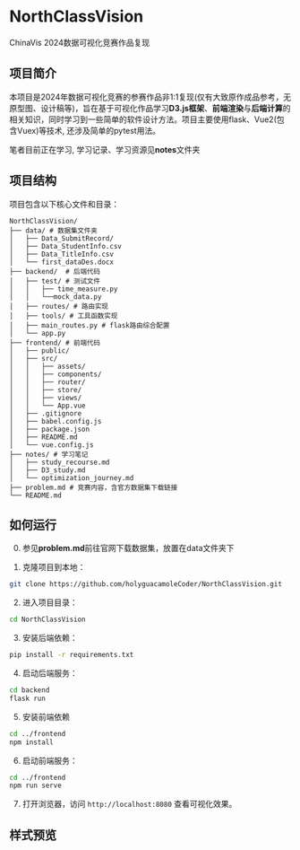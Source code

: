 # NorthClassVision

ChinaVis 2024数据可视化竞赛作品复现

## 项目简介

本项目是2024年数据可视化竞赛的参赛作品非1:1复现(仅有大致原作成品参考，无原型图、设计稿等)，旨在基于可视化作品学习**D3.js框架**、**前端渲染**与**后端计算**的相关知识，同时学习到一些简单的软件设计方法。项目主要使用flask、Vue2(包含Vuex)等技术, 还涉及简单的pytest用法。

笔者目前正在学习, 学习记录、学习资源见**notes**文件夹

## 项目结构

项目包含以下核心文件和目录：

```
NorthClassVision/
├── data/ # 数据集文件夹
│   ├── Data_SubmitRecord/
│   ├── Data_StudentInfo.csv
│   ├── Data_TitleInfo.csv
│   └── first_dataDes.docx
├── backend/  # 后端代码
│   ├── test/ # 测试文件
│   │   ├── time_measure.py
│   │   └──mock_data.py
│   ├── routes/ # 路由实现
│   ├── tools/ # 工具函数实现
│   ├── main_routes.py # flask路由综合配置
│   └── app.py
├── frontend/ # 前端代码
│   ├── public/
│   ├── src/
│   │   ├── assets/
│   │   ├── components/
│   │   ├── router/
│   │   ├── store/
│   │   ├── views/
│   │   └── App.vue
│   ├── .gitignore
│   ├── babel.config.js
│   ├── package.json
│   ├── README.md
│   └── vue.config.js
├── notes/ # 学习笔记
│   ├── study_recourse.md
│   ├── D3_study.md
│   └── optimization_journey.md
├── problem.md # 竞赛内容，含官方数据集下载链接
└── README.md
```

## 如何运行

0. 参见**problem.md**前往官网下载数据集，放置在data文件夹下

1. 克隆项目到本地：

```bash
git clone https://github.com/holyguacamoleCoder/NorthClassVision.git
```

2. 进入项目目录：

```bash
cd NorthClassVision
```

3. 安装后端依赖：

```bash
pip install -r requirements.txt
```

4. 启动后端服务：

```bash
cd backend
flask run
```

5. 安装前端依赖

```bash
cd ../frontend
npm install
```

6. 启动前端服务：

```bash
cd ../frontend
npm run serve
```

7. 打开浏览器，访问 `http://localhost:8080` 查看可视化效果。

## 样式预览



